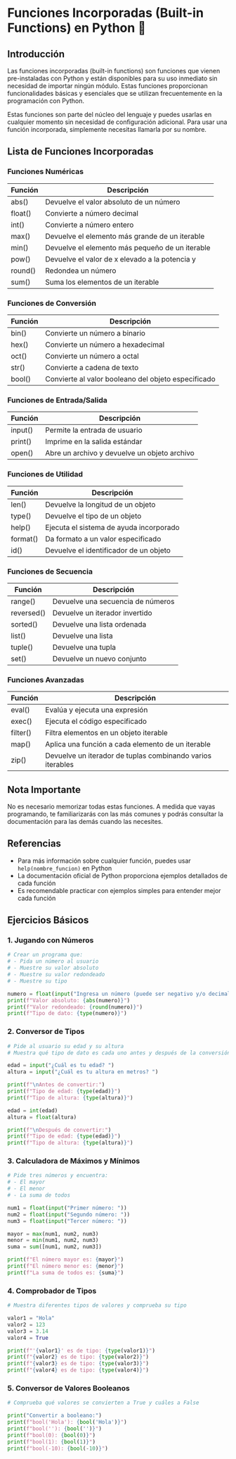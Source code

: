 # Funciones Incorporadas (Built-in Functions) en Python 🐍

## Introducción
Las funciones incorporadas (built-in functions) son funciones que vienen pre-instaladas con Python y están disponibles para su uso inmediato sin necesidad de importar ningún módulo. Estas funciones proporcionan funcionalidades básicas y esenciales que se utilizan frecuentemente en la programación con Python.

Estas funciones son parte del núcleo del lenguaje y puedes usarlas en cualquier momento sin necesidad de configuración adicional. Para usar una función incorporada, simplemente necesitas llamarla por su nombre.

## Lista de Funciones Incorporadas

### Funciones Numéricas
| Función | Descripción |
|---------|-------------|
| abs() | Devuelve el valor absoluto de un número |
| float() | Convierte a número decimal |
| int() | Convierte a número entero |
| max() | Devuelve el elemento más grande de un iterable |
| min() | Devuelve el elemento más pequeño de un iterable |
| pow() | Devuelve el valor de x elevado a la potencia y |
| round() | Redondea un número |
| sum() | Suma los elementos de un iterable |

### Funciones de Conversión
| Función | Descripción |
|---------|-------------|
| bin() | Convierte un número a binario |
| hex() | Convierte un número a hexadecimal |
| oct() | Convierte un número a octal |
| str() | Convierte a cadena de texto |
| bool() | Convierte al valor booleano del objeto especificado |

### Funciones de Entrada/Salida
| Función | Descripción |
|---------|-------------|
| input() | Permite la entrada de usuario |
| print() | Imprime en la salida estándar |
| open() | Abre un archivo y devuelve un objeto archivo |

### Funciones de Utilidad
| Función | Descripción |
|---------|-------------|
| len() | Devuelve la longitud de un objeto |
| type() | Devuelve el tipo de un objeto |
| help() | Ejecuta el sistema de ayuda incorporado |
| format() | Da formato a un valor especificado |
| id() | Devuelve el identificador de un objeto |

### Funciones de Secuencia
| Función | Descripción |
|---------|-------------|
| range() | Devuelve una secuencia de números |
| reversed() | Devuelve un iterador invertido |
| sorted() | Devuelve una lista ordenada |
| list() | Devuelve una lista |
| tuple() | Devuelve una tupla |
| set() | Devuelve un nuevo conjunto |

### Funciones Avanzadas
| Función | Descripción |
|---------|-------------|
| eval() | Evalúa y ejecuta una expresión |
| exec() | Ejecuta el código especificado |
| filter() | Filtra elementos en un objeto iterable |
| map() | Aplica una función a cada elemento de un iterable |
| zip() | Devuelve un iterador de tuplas combinando varios iterables |

## Nota Importante
No es necesario memorizar todas estas funciones. A medida que vayas programando, te familiarizarás con las más comunes y podrás consultar la documentación para las demás cuando las necesites.

## Referencias
- Para más información sobre cualquier función, puedes usar `help(nombre_funcion)` en Python
- La documentación oficial de Python proporciona ejemplos detallados de cada función
- Es recomendable practicar con ejemplos simples para entender mejor cada función

## Ejercicios Básicos

### 1. Jugando con Números
```python
# Crear un programa que:
# - Pida un número al usuario
# - Muestre su valor absoluto
# - Muestre su valor redondeado
# - Muestre su tipo

numero = float(input("Ingresa un número (puede ser negativo y/o decimal): "))
print(f"Valor absoluto: {abs(numero)}")
print(f"Valor redondeado: {round(numero)}")
print(f"Tipo de dato: {type(numero)}")
```

### 2. Conversor de Tipos
```python
# Pide al usuario su edad y su altura
# Muestra qué tipo de dato es cada uno antes y después de la conversión

edad = input("¿Cuál es tu edad? ")
altura = input("¿Cuál es tu altura en metros? ")

print(f"\nAntes de convertir:")
print(f"Tipo de edad: {type(edad)}")
print(f"Tipo de altura: {type(altura)}")

edad = int(edad)
altura = float(altura)

print(f"\nDespués de convertir:")
print(f"Tipo de edad: {type(edad)}")
print(f"Tipo de altura: {type(altura)}")
```

### 3. Calculadora de Máximos y Mínimos
```python
# Pide tres números y encuentra:
# - El mayor
# - El menor
# - La suma de todos

num1 = float(input("Primer número: "))
num2 = float(input("Segundo número: "))
num3 = float(input("Tercer número: "))

mayor = max(num1, num2, num3)
menor = min(num1, num2, num3)
suma = sum([num1, num2, num3])

print(f"El número mayor es: {mayor}")
print(f"El número menor es: {menor}")
print(f"La suma de todos es: {suma}")
```

### 4. Comprobador de Tipos
```python
# Muestra diferentes tipos de valores y comprueba su tipo

valor1 = "Hola"
valor2 = 123
valor3 = 3.14
valor4 = True

print(f"'{valor1}' es de tipo: {type(valor1)}")
print(f"{valor2} es de tipo: {type(valor2)}")
print(f"{valor3} es de tipo: {type(valor3)}")
print(f"{valor4} es de tipo: {type(valor4)}")
```

### 5. Conversor de Valores Booleanos
```python
# Comprueba qué valores se convierten a True y cuáles a False

print("Convertir a booleano:")
print(f"bool('Hola'): {bool('Hola')}")
print(f"bool(''): {bool('')}")
print(f"bool(0): {bool(0)}")
print(f"bool(1): {bool(1)}")
print(f"bool(-10): {bool(-10)}")
```
